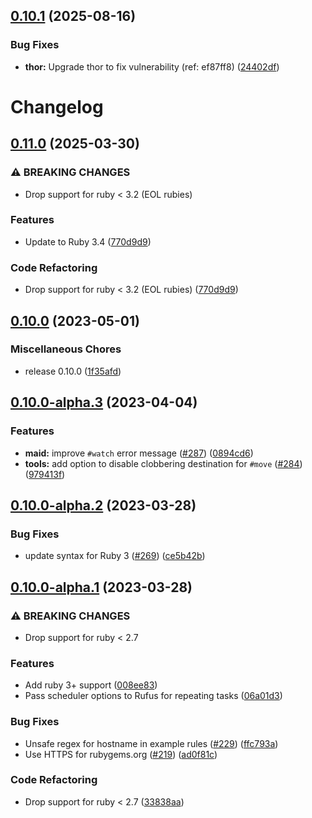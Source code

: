 ## [0.10.1](https://github.com/maid/maid/compare/v0.10.0...v0.10.1) (2025-08-16)


### Bug Fixes

* **thor:** Upgrade thor to fix vulnerability (ref: ef87ff8) ([24402df](https://github.com/maid/maid/commit/24402df3121ac0b50da3cd51ed07144e30f55c5d))

# Changelog

## [0.11.0](https://github.com/maid/maid/compare/maid-v0.10.0...maid/v0.11.0) (2025-03-30)


### ⚠ BREAKING CHANGES

* Drop support for ruby < 3.2 (EOL rubies)

### Features

* Update to Ruby 3.4 ([770d9d9](https://github.com/maid/maid/commit/770d9d9ca9618ba4669077efd860335efe09d16d))


### Code Refactoring

* Drop support for ruby &lt; 3.2 (EOL rubies) ([770d9d9](https://github.com/maid/maid/commit/770d9d9ca9618ba4669077efd860335efe09d16d))

## [0.10.0](https://github.com/maid/maid/compare/v0.10.0-alpha.3...v0.10.0) (2023-05-01)


### Miscellaneous Chores

* release 0.10.0 ([1f35afd](https://github.com/maid/maid/commit/1f35afd2030bd74a5175ced5cd9766273162dea4))

## [0.10.0-alpha.3](https://github.com/maid/maid/compare/v0.10.0-alpha.2...v0.10.0-alpha.3) (2023-04-04)


### Features

* **maid:** improve `#watch` error message ([#287](https://github.com/maid/maid/issues/287)) ([0894cd6](https://github.com/maid/maid/commit/0894cd69665d5d9fe775b6b3df5a247f22f217d6))
* **tools:** add option to disable clobbering destination for `#move` ([#284](https://github.com/maid/maid/issues/284)) ([979413f](https://github.com/maid/maid/commit/979413fe284b61b43b33ba2169e72ed23043bcca))

## [0.10.0-alpha.2](https://github.com/maid/maid/compare/v0.10.0-alpha.1...v0.10.0-alpha.2) (2023-03-28)


### Bug Fixes

* update syntax for Ruby 3 ([#269](https://github.com/maid/maid/issues/269)) ([ce5b42b](https://github.com/maid/maid/commit/ce5b42b78e53b5ccb9b25926c5af19e31a5c0ed7))

## [0.10.0-alpha.1](https://github.com/maid/maid/compare/v0.9.0.alpha.2...v0.10.0-alpha.1) (2023-03-28)


### ⚠ BREAKING CHANGES

* Drop support for ruby < 2.7

### Features

* Add ruby 3+ support ([008ee83](https://github.com/maid/maid/commit/008ee83f1655a81e3523431ed35bc2dd20c10c6e))
* Pass scheduler options to Rufus for repeating tasks ([06a01d3](https://github.com/maid/maid/commit/06a01d3e847537bf8f3f51e6550969bf6123d9a1))


### Bug Fixes

* Unsafe regex for hostname in example rules ([#229](https://github.com/maid/maid/issues/229)) ([ffc793a](https://github.com/maid/maid/commit/ffc793a9c1e0f1ce433d75710cbd96626fd3835a))
* Use HTTPS for rubygems.org ([#219](https://github.com/maid/maid/issues/219)) ([ad0f81c](https://github.com/maid/maid/commit/ad0f81c6ffaed1fff2b91ce71f9b568b3f11b022))


### Code Refactoring

* Drop support for ruby &lt; 2.7 ([33838aa](https://github.com/maid/maid/commit/33838aaaeed481158613ce620aeb3a7dc5989ced))
